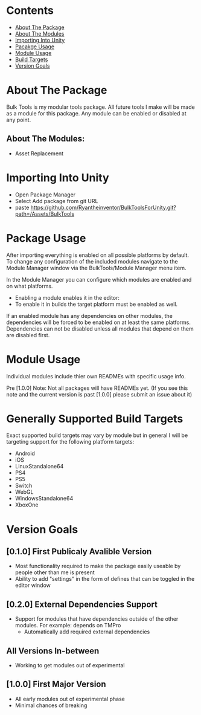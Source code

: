 # Contents
- [About The Package](#about-the-package)
- [About The Modules](#about-the-modules)
- [Importing Into Unity](#importing-into-unity)
- [Pacakge Usage](#package-usage)
- [Module Usage](#module-usage)
- [Build Targets](#generally-supported-build-targets)
- [Version Goals](#version-goals)

# About The Package
Bulk Tools is my modular tools package. All future tools I make will be made as a module for this package. Any module can be enabled or disabled at any point. 

## About The Modules:
- Asset Replacement

# Importing Into Unity
- Open Package Manager
- Select Add package from git URL
- paste https://github.com/Ryantheinventor/BulkToolsForUnity.git?path=/Assets/BulkTools

# Package Usage
After importing everything is enabled on all possible platforms by default. To change any configuration of the included modules navigate to the Module Manager window via the BulkTools/Module Manager menu item. 

In the Module Manager you can configure which modules are enabled and on what platforms.
- Enabling a module enables it in the editor:
- To enable it in builds the target platform must be enabled as well.

If an enabled module has any dependencies on other modules, the dependencies will be forced to be enabled on at least the same platforms. Dependencies can not be disabled unless all modules that depend on them are disabled first.

# Module Usage
Individual modules include thier own READMEs with specific usage info. 

Pre [1.0.0] Note: Not all packages will have READMEs yet. (If you see this note and the current version is past [1.0.0] please submit an issue about it)

# Generally Supported Build Targets
Exact supported build targets may vary by module but in general I will be targeting support for the following platform targets:
- Android
- iOS
- LinuxStandalone64
- PS4
- PS5
- Switch
- WebGL
- WindowsStandalone64
- XboxOne

# Version Goals

## [0.1.0] First Publicaly Avalible Version
- Most functionality required to make the package easily useable by people other than me is present
- Ability to add "settings" in the form of defines that can be toggled in the editor window

## [0.2.0] External Dependencies Support
- Support for modules that have dependencies outside of the other modules. For example: depends on TMPro
  - Automatically add required external dependencies

## All Versions In-between
- Working to get modules out of experimental

## [1.0.0] First Major Version
- All early modules out of experimental phase
- Minimal chances of breaking